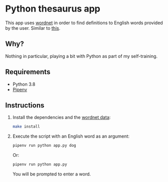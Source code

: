 # Python thesaurus app
This app uses [wordnet](https://www.nltk.org/howto/wordnet.html) in order to find definitions to English words provided by the user. Similar to [this](http://wordnetweb.princeton.edu/perl/webwn).

## Why?
Nothing in particular, playing a bit with Python as part of my self-training.

## Requirements
- Python 3.8
- [Pipenv](https://pypi.org/project/pipenv/)

## Instructions
1. Install the dependencies and the [wordnet data](https://www.nltk.org/data.html):

    ```bash
    make install
    ```

1. Execute the script with an English word as an argument:

    ```bash
    pipenv run python app.py dog
    ```
    Or:
    ```bash
    pipenv run python app.py
    ```
    You will be prompted to enter a word.
